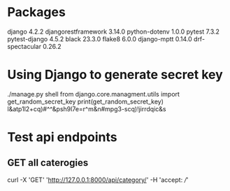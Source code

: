 # Packages

django 4.2.2
djangorestframework 3.14.0
python-dotenv 1.0.0
pytest 7.3.2
pytest-django 4.5.2
black 23.3.0
flake8 6.0.0
django-mptt 0.14.0
drf-spectacular 0.26.2

# Using Django to generate secret key

./manage.py shell
from django.core.managment.utils import get_random_secret_key
print(get_random_secret_key)
l&atp1l2+cq)#^^&psh9l7e=r^m&n#mpg3-scq)!jirrdqic&s

# Test api endpoints

## GET all caterogies

curl -X 'GET' 'http://127.0.0.1:8000/api/category/' -H 'accept: _/_'
